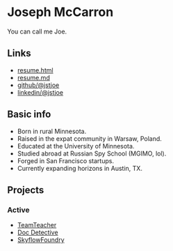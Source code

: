 # Joseph McCarron

You can call me Joe.

## Links

- [resume.html](https://jstjoe.github.io/resume)
- [resume.md](https://jstjoe.github.io/resume)
- [github/@jstjoe](https://github.com/jstjoe)
- [linkedin/@jstjoe](https://www.linkedin.com/in/jstjoe/)

## Basic info

- Born in rural Minnesota.
- Raised in the expat community in Warsaw, Poland.
- Educated at the University of Minnesota.
- Studied abroad at Russian Spy School (MGIMO, lol).
- Forged in San Francisco startups.
- Currently expanding horizons in Austin, TX.

## Projects

### Active

- [TeamTeacher](https://www.teamteacher.ai/)
- [Doc Detective](https://doc-detective.com/)
- [SkyflowFoundry](https://github.com/SkyflowFoundry)

<!-- ### Legacy

- [TODO]

## Working with me

- [TODO] -->
